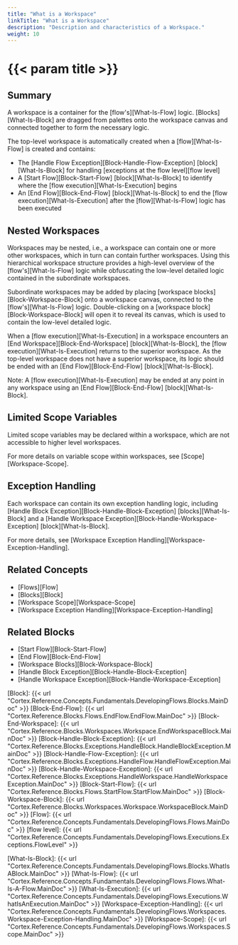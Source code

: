 ```yaml
---
title: "What is a Workspace"
linkTitle: "What is a Workspace"
description: "Description and characteristics of a Workspace."
weight: 10
---
```


# {{< param title >}}

## Summary

A workspace is a container for the [flow's][What-Is-Flow] logic. [Blocks][What-Is-Block] are dragged from palettes onto the workspace canvas and connected together to form the necessary logic.

The top-level workspace is automatically created when a [flow][What-Is-Flow] is created and contains:

* The [Handle Flow Exception][Block-Handle-Flow-Exception] [block][What-Is-Block] for handling [exceptions at the flow level][flow level]
* A [Start Flow][Block-Start-Flow] [block][What-Is-Block] to identify where the [flow execution][What-Is-Execution] begins
* An [End Flow][Block-End-Flow] [block][What-Is-Block] to end the [flow execution][What-Is-Execution] after the [flow][What-Is-Flow] logic has been executed

## Nested Workspaces

Workspaces may be nested, i.e., a workspace can contain one or more other workspaces, which in turn can contain further workspaces. Using this hierarchical workspace structure provides a high-level overview of the [flow's][What-Is-Flow] logic while obfuscating the low-level detailed logic contained in the subordinate workspaces.

Subordinate workspaces may be added by placing [workspace blocks][Block-Workspace-Block] onto a workspace canvas, connected to the [flow's][What-Is-Flow] logic. Double-clicking on a [workspace block][Block-Workspace-Block] will open it to reveal its canvas, which is used to contain the low-level detailed logic.

When a [flow execution][What-Is-Execution] in a workspace encounters an [End Workspace][Block-End-Workspace] [block][What-Is-Block], the [flow execution][What-Is-Execution] returns to the superior workspace. As the top-level workspace does not have a superior workspace, its logic should be ended with an [End Flow][Block-End-Flow] [block][What-Is-Block].

Note: A [flow execution][What-Is-Execution] may be ended at any point in any workspace using an [End Flow][Block-End-Flow] [block][What-Is-Block].

## Limited Scope Variables

Limited scope variables may be declared within a workspace, which are not accessible to higher level workspaces.

For more details on variable scope within workspaces, see [Scope][Workspace-Scope].

## Exception Handling

Each workspace can contain its own exception handling logic, including [Handle Block Exception][Block-Handle-Block-Exception] [blocks][What-Is-Block] and a [Handle Workspace Exception][Block-Handle-Workspace-Exception] [block][What-Is-Block].

For more details, see [Workspace Exception Handling][Workspace-Exception-Handling].

## Related Concepts

* [Flows][Flow]
* [Blocks][Block]
* [Workspace Scope][Workspace-Scope]
* [Workspace Exception Handling][Workspace-Exception-Handling]

## Related Blocks

* [Start Flow][Block-Start-Flow]
* [End Flow][Block-End-Flow]
* [Workspace Blocks][Block-Workspace-Block]
* [Handle Block Exception][Block-Handle-Block-Exception]
* [Handle Workspace Exception][Block-Handle-Workspace-Exception]

[Block]: {{< url "Cortex.Reference.Concepts.Fundamentals.DevelopingFlows.Blocks.MainDoc" >}}
[Block-End-Flow]: {{< url "Cortex.Reference.Blocks.Flows.EndFlow.EndFlow.MainDoc" >}}
[Block-End-Workspace]: {{< url "Cortex.Reference.Blocks.Workspaces.Workspace.EndWorkspaceBlock.MainDoc" >}}
[Block-Handle-Block-Exception]: {{< url "Cortex.Reference.Blocks.Exceptions.HandleBlock.HandleBlockException.MainDoc" >}}
[Block-Handle-Flow-Exception]: {{< url "Cortex.Reference.Blocks.Exceptions.HandleFlow.HandleFlowException.MainDoc" >}}
[Block-Handle-Workspace-Exception]: {{< url "Cortex.Reference.Blocks.Exceptions.HandleWorkspace.HandleWorkspaceException.MainDoc" >}}
[Block-Start-Flow]: {{< url "Cortex.Reference.Blocks.Flows.StartFlow.StartFlow.MainDoc" >}}
[Block-Workspace-Block]: {{< url "Cortex.Reference.Blocks.Workspaces.Workspace.WorkspaceBlock.MainDoc" >}}
[Flow]: {{< url "Cortex.Reference.Concepts.Fundamentals.DevelopingFlows.Flows.MainDoc" >}}
[flow level]: {{< url "Cortex.Reference.Concepts.Fundamentals.DevelopingFlows.Executions.Exceptions.FlowLevel" >}}

[What-Is-Block]: {{< url "Cortex.Reference.Concepts.Fundamentals.DevelopingFlows.Blocks.WhatIsABlock.MainDoc" >}}
[What-Is-Flow]: {{< url "Cortex.Reference.Concepts.Fundamentals.DevelopingFlows.Flows.What-Is-A-Flow.MainDoc" >}}
[What-Is-Execution]: {{< url "Cortex.Reference.Concepts.Fundamentals.DevelopingFlows.Executions.WhatIsAnExecution.MainDoc" >}}
[Workspace-Exception-Handling]: {{< url "Cortex.Reference.Concepts.Fundamentals.DevelopingFlows.Workspaces.Workspace-Exception-Handling.MainDoc" >}}
[Workspace-Scope]: {{< url "Cortex.Reference.Concepts.Fundamentals.DevelopingFlows.Workspaces.Scope.MainDoc" >}}
